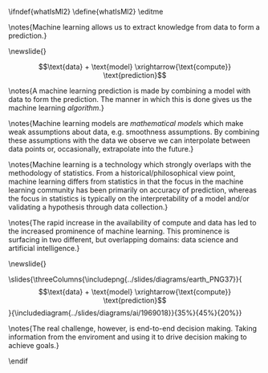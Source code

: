 \ifndef{whatIsMl2}
\define{whatIsMl2}
\editme

\notes{Machine learning allows us to extract knowledge from data to
form a prediction.}

\newslide{}

$$\text{data} + \text{model} \xrightarrow{\text{compute}} \text{prediction}$$

\notes{A machine learning prediction is made by combining a model with data to form the prediction. The manner in which this is done gives us the machine learning *algorithm*.}



\notes{Machine learning models are *mathematical models* which make weak assumptions about data, e.g. smoothness assumptions. By combining these assumptions with the data we observe we can interpolate between data points or, occasionally, extrapolate into the future.}

\notes{Machine learning is a technology which strongly overlaps with the methodology of statistics. From a historical/philosophical view point, machine learning differs from statistics in that the focus in the machine learning community has been primarily on accuracy of prediction, whereas the focus in statistics is typically on the interpretability of a model and/or validating a hypothesis through data collection.}

\notes{The rapid increase in the availability of compute and data has led to the increased prominence of machine learning. This prominence is surfacing in two different, but overlapping domains: data science and artificial intelligence.}


\newslide{}

\slides{\threeColumns{\includepng{../slides/diagrams/earth_PNG37}}{$$\text{data} + \text{model} \xrightarrow{\text{compute}} \text{prediction}$$}{\includediagram{../slides/diagrams/ai/1969018}}{35%}{45%}{20%}}

\notes{The real challenge, however, is end-to-end decision making. Taking information from the enviroment and using it to drive decision making to achieve goals.}

\endif
